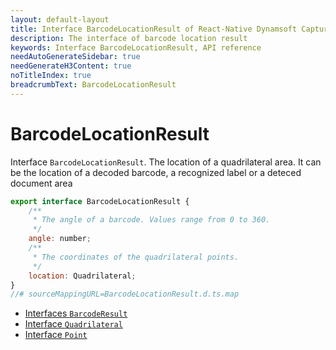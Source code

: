 ```yaml
---
layout: default-layout
title: Interface BarcodeLocationResult of React-Native Dynamsoft Capture Vision
description: The interface of barcode location result
keywords: Interface BarcodeLocationResult, API reference
needAutoGenerateSidebar: true
needGenerateH3Content: true
noTitleIndex: true
breadcrumbText: BarcodeLocationResult
---
```


# BarcodeLocationResult

Interface `BarcodeLocationResult`. The location of a quadrilateral area. It can be the location of a decoded barcode, a recognized label or a deteced document area

```js
export interface BarcodeLocationResult {
    /**
     * The angle of a barcode. Values range from 0 to 360.
     */
    angle: number;
    /**
     * The coordinates of the quadrilateral points.
     */
    location: Quadrilateral;
}
//# sourceMappingURL=BarcodeLocationResult.d.ts.map
```

- [Interfaces `BarcodeResult`](interface-barcode-result.md)
- [Interface `Quadrilateral`](interface-quadrilateral.md)
- [Interface `Point`](interface-point.md)

